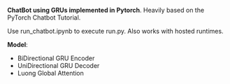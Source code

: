 <b>ChatBot using GRUs implemented in Pytorch</b>. Heavily based on the PyTorch Chatbot Tutorial.

Use run_chatbot.ipynb to execute run.py. Also works with hosted runtimes.

<b>Model</b>:
<ul>
  <li>BiDirectional GRU Encoder</li>
  <li>UniDirectional GRU Decoder</li>
  <li>Luong Global Attention</li>
</ul>

